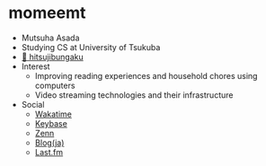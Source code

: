 # momeemt
- Mutsuha Asada
- Studying CS at University of Tsukuba
- [🐏 hitsujibungaku](https://open.spotify.com/intl-ja/artist/6S8w5rLsEwjN21jQeRES0n)
- Interest
  - Improving reading experiences and household chores using computers
  - Video streaming technologies and their infrastructure
- Social
  - [Wakatime](https://wakatime.com/@momeemt)
  - [Keybase](https://keybase.io/momeemt)
  - [Zenn](https://zenn.dev/momeemt)
  - [Blog(ja)](https://blog.momee.mt)
  - [Last.fm](https://www.last.fm/user/caoirigh_)
